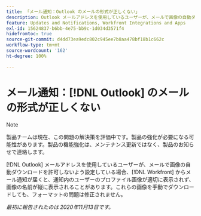 ```yaml
---
title: 「メール通知：Outlook のメールの形式が正しくない」
description: Outlook メールアドレスを使用しているユーザーが、メールで画像の自動ダウンロードを許可しないよう設定している場合、 [!DNL Workfront] からメール通知が届くと、通知内のユーザーのプロファイル画像が適切に表示されず、画像の名前が縦に表示されることがあります。これらの画像を手動でダウンロードしても、フォーマットの問題は修正されません。
feature: Updates and Notifications, Workfront Integrations and Apps
exl-id: 15624837-b6bb-4e75-bb9c-1d034d3571f4
hidefromtoc: true
source-git-commit: d4dd73ea9edc802c945ee7b8aa478bf18b1c662c
workflow-type: tm+mt
source-wordcount: '162'
ht-degree: 100%

---
```


# メール通知：[!DNL Outlook] のメールの形式が正しくない

<!--Issue created by request-->

>[!NOTE]
>
>製品チームは現在、この問題の解決策を評価中です。製品の強化が必要になる可能性があります。製品の機能強化は、メンテナンス更新ではなく、製品のお知らせで連絡します。

[!DNL Outlook] メールアドレスを使用しているユーザーが、メールで画像の自動ダウンロードを許可しないよう設定している場合、[!DNL Workfront] からメール通知が届くと、通知内のユーザーのプロファイル画像が適切に表示されず、画像の名前が縦に表示されることがあります。これらの画像を手動でダウンロードしても、フォーマットの問題は修正されません。


_最初に報告されたのは 2020年11月13日です。_
